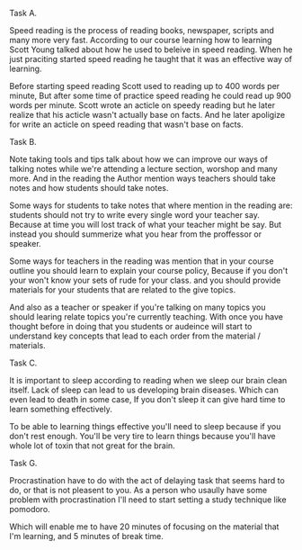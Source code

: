 Task A.

Speed reading is the process of reading books, newspaper, scripts and many more very fast. According to our course learning how to learning Scott Young talked about how he used to beleive in speed reading. When he just praciting started speed reading he taught that it was an effective way of learning.

Before starting speed reading Scott used to reading up to 400 words per minute, But after some time of practice speed reading he could read up 900 words per minute. Scott wrote an acticle on speedy reading but he later realize that his acticle wasn't actually base on facts. And he later apoligize for write an acticle on speed reading that wasn't base on facts.


Task B.

Note taking tools and tips talk about how we can improve our ways of talking notes while we're attending a lecture section, worshop and many more. And in the reading the Author mention ways teachers should take notes and how students should take notes.

Some ways for students to take notes that where mention in the reading are: students should not try to write every single word your teacher say. Because at time you will lost track of what your teacher might be say. But instead you should summerize what you hear from the proffessor or speaker.

Some ways for teachers in the reading was mention that in your course outline you should learn to explain your course policy, Because if you don't your won't know your sets of rude for your class. and you should provide materials for your students that are related to the give topics.

And also as a teacher or speaker if you're talking on many topics you should learing relate topics you're currently teaching. With once you have thought before in doing that you students or audeince will start to understand key concepts that lead to each order from the material / materials. 


Task C.

It is important to sleep according to reading when we sleep our brain clean itself. Lack of sleep can lead to us developing brain diseases. Which can even lead to death in some case, If you don't sleep it can give hard time to learn something effectively.

To be able to learning things effective you'll  need to sleep because if you don't rest enough. You'll be very tire to learn things because you'll have whole lot of toxin that not great for the brain.



Task G.

Procrastination have to do with the act of delaying task that seems hard to do, or that is not pleasent to you. As a person who usaully have some problem with procrastination I'll need to start setting a study technique like pomodoro. 

Which will enable me to have 20 minutes of focusing on the material that I'm learning, and 5 minutes of break time.

